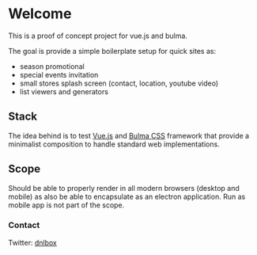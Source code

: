# Welcome
This is a proof of concept project for vue.js and bulma.

The goal is provide a simple boilerplate setup for quick sites as:
- season promotional
- special events invitation
- small stores splash screen (contact, location, youtube video)
- list viewers and generators

## Stack
The idea behind is to test [Vue.js](https://vuejs.org/) and [Bulma CSS](http://bulma.io/) framework that provide a minimalist composition to handle standard web implementations.

## Scope
Should be able to properly render in all modern browsers (desktop and mobile) as also be able to encapsulate as an electron application.
Run as mobile app is not part of the scope.

### Contact
Twitter: [dnlbox](https://twitter.com/dnlbox)